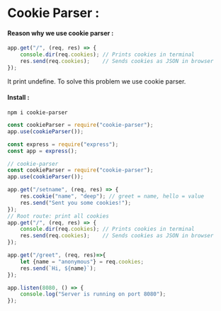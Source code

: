 # Cookie Parser :

#### Reason why we use cookie parser :
```js
app.get("/", (req, res) => {
    console.dir(req.cookies); // Prints cookies in terminal
    res.send(req.cookies);    // Sends cookies as JSON in browser
});
```
It print undefine. To solve this problem we use cookie parser.

#### Install : 
    npm i cookie-parser

```js
const cookieParser = require("cookie-parser");
app.use(cookieParser());
```

```js
const express = require("express");
const app = express();

// cookie-parser
const cookieParser = require("cookie-parser");
app.use(cookieParser());

app.get("/setname", (req, res) => {
    res.cookie("name", "deep"); // greet = name, hello = value
    res.send("Sent you some cookies!");
});
// Root route: print all cookies
app.get("/", (req, res) => {
    console.dir(req.cookies); // Prints cookies in terminal
    res.send(req.cookies);    // Sends cookies as JSON in browser
});

app.get("/greet", (req, res)=>{
    let {name = "anonymous"} = req.cookies;
    res.send(`Hi, ${name}`);
});

app.listen(8080, () => {
    console.log("Server is running on port 8080");
});
```